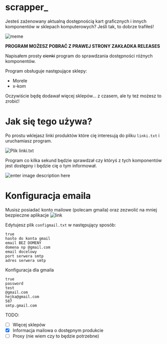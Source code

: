 # scrapper_
Jesteś zażenowany aktualną dostępnością kart graficznych i innych komponentów w sklepach komputerowych?
Jeśli tak, to dobrze trafiłeś!

![meme](https://i.ibb.co/JKrwgYK/xdxdxdxdxd.jpg)

**PROGRAM MOŻESZ POBRAĆ Z PRAWEJ STRONY ZAKŁADKA RELEASES**

Napisałem prosty ~~cienki~~ program do sprawdzania dostępności różnych komponentów.

Program obsługuje następujące sklepy:
- Morele
- x-kom

Oczywiście będę dodawał więcej sklepów... z czasem, ale ty też możesz to zrobić!

# Jak się tego używa?
Po prostu wklejasz linki produktów które cię interesują do pliku `linki.txt` i uruchamiasz program.

![Plik linki.txt](https://i.ibb.co/wsDYTVh/howto.png) 

Program co kilka sekund będzie sprawdzał czy któryś z tych komponentów jest dostępny i będzie cię o tym informował.

![enter image description here](https://i.ibb.co/t4S5dVD/howto2.png)

# Konfiguracja emaila
Musisz posiadać konto mailowe (polecam gmaila) oraz zezwolić na mniej bezpieczne aplikacje
![link](https://myaccount.google.com/lesssecureapps?pli=1&rapt=AEjHL4OWumQQ0Kl4UkZ-zYIvAh7YK87JzIAe8tNNVg_Ibsa_U-srgtTOtr4RLqioRgKJJauK-wO-iCctvh-nPV7J24xFqjAXaQ)

Edytujesz plik `configmail.txt` w następujący sposób:

```
true
hasło do konta gmail
email BEZ DOMENY
domena np @gmail.com
email docelowy
port serwera smtp
adres serwera smtp
```


Konfiguracja dla gmaila

```
true
password
test
@gmail.com
hejka@gmail.com
587
smtp.gmail.com
```

TODO:

 - [ ] Więcej sklepów
 - [x] Informacja mailowa o dostępnym produkcie
 - [ ] Proxy (nie wiem czy to będzie potrzebne)
